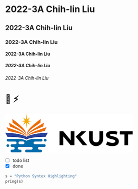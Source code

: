 # 2022-3A Chih-lin Liu
## 2022-3A Chih-lin Liu
### 2022-3A Chih-lin Liu
#### 2022-3A Chih-lin Liu
##### 2022-3A Chih-lin Liu
###### 2022-3A Chih-lin Liu

# :art: :zap:

![](下載.png "nkust")

- [ ] todo list
- [x] done

```python
s = "Python Syntex Highlighting"
pring(s)
```
